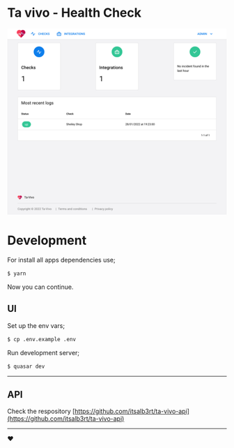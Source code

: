 # Ta vivo - Health Check

![dashbaord](./docs/images/dashboard.png)

# Development

For install all apps dependencies use;

```bash
$ yarn
```

Now you can continue.

## UI

Set up the env vars;

```bash
$ cp .env.example .env
```

Run development server;

```bash
$ quasar dev
```

---

## API

Check the respository [https://github.com/itsalb3rt/ta-vivo-api](https://github.com/itsalb3rt/ta-vivo-api)

---

:heart:
